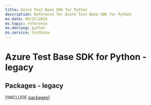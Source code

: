 ```yaml
---
title: Azure Test Base SDK for Python
description: Reference for Azure Test Base SDK for Python
ms.date: 08/27/2024
ms.topic: reference
ms.devlang: python
ms.service: testbase
---
```

# Azure Test Base SDK for Python - legacy
## Packages - legacy
[!INCLUDE [packages](test-base-index.md)]
